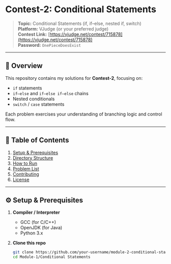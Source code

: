 # Contest-2: Conditional Statements

> **Topic:** Conditional Statements (if, if–else, nested if, switch)  
> **Platform:** VJudge (or your preferred judge)  
> **Contest Link:** [https://vjudge.net/contest/715878](https://vjudge.net/contest/715878)  
> **Password:** `OnePieceDoesExist`  

---

## 📖 Overview

This repository contains my solutions for **Contest-2**, focusing on:

- `if` statements  
- `if–else` and `if–else if–else` chains  
- Nested conditionals  
- `switch` / `case` statements  

Each problem exercises your understanding of branching logic and control flow.

---

## 🚀 Table of Contents

1. [Setup & Prerequisites](#setup--prerequisites)  
2. [Directory Structure](#directory-structure)  
3. [How to Run](#how-to-run)  
4. [Problem List](#problem-list)  
5. [Contributing](#contributing)  
6. [License](#license)  

---

## ⚙️ Setup & Prerequisites

1. **Compiler / Interpreter**  
   - GCC (for C/C++)  
   - OpenJDK (for Java)  
   - Python 3.x  

2. **Clone this repo**  
   ```bash
   git clone https://github.com/your-username/module-2-conditional-statements.git
   cd Module-1/Conditional Statements
